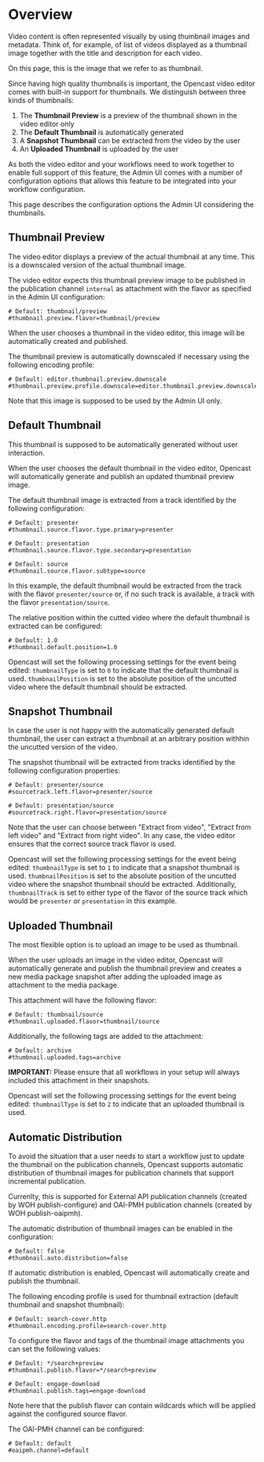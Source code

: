 Overview
========

Video content is often represented visually by using thumbnail images and metadata. Think of, for example, of list
of videos displayed as a thumbnail image together with the title and description for each video.

On this page, this is the image that we refer to as thumbnail.

Since having high quality thumbnails is important, the Opencast video editor comes with built-in support for
thumbnails. We distinguish between three kinds of thumbnails:

  1. The **Thumbnail Preview** is a preview of the thumbnail shown in the video editor only
  2. The **Default Thumbnail** is automatically generated
  3. A **Snapshot Thumbnail** can be extracted from the video by the user
  4. An **Uploaded Thumbnail** is uploaded by the user

As both the video editor and your workflows need to work together to enable full support of this feature,
the Admin UI comes with a number of configuration options that allows this feature to be integrated into
your workflow configuration.

This page describes the configuration options the Admin UI considering the thumbnails.

Thumbnail Preview
-----------------

The video editor displays a preview of the actual thumbnail at any time. This is a downscaled version of the actual
thumbnail image.

The video editor expects this thumbnail preview image to be published in the publication channel `internal` as
attachment with the flavor as specified in the Admin UI configuration:

    # Default: thumbnail/preview
    #thumbnail.preview.flavor=thumbnail/preview

When the user chooses a thumbnail in the video editor, this image will be automatically created and published.

The thumbnail preview is automatically downscaled if necessary using the following encoding profile:

    # Default: editor.thumbnail.preview.downscale
    #thumbnail.preview.profile.downscale=editor.thumbnail.preview.downscale

Note that this image is supposed to be used by the Admin UI only.

Default Thumbnail
-----------------

This thumbnail is supposed to be automatically generated without user interaction.

When the user chooses the default thumbnail in the video editor, Opencast will automatically generate and publish
an updated thumbnail preview image.

The default thumbnail image is extracted from a track identified by the following configuration:

    # Default: presenter
    #thumbnail.source.flavor.type.primary=presenter

    # Default: presentation
    #thumbnail.source.flavor.type.secondary=presentation

    # Default: source
    #thumbnail.source.flavor.subtype=source

In this example, the default thumbnail would be extracted from the track with the flavor `presenter/source` or, if
no such track is available, a track with the flavor `presentation/source`.

The relative position within the cutted video where the default thumbnail is extracted can be configured:

    # Default: 1.0
    #thumbnail.default.position=1.0

Opencast will set the following processing settings for the event being edited: `thumbnailType` is set to `0`
to indicate that the default thumbnail is used. `thumbnailPosition` is set to the absolute position of the
uncutted video where the default thumbnail should be extracted.

Snapshot Thumbnail
------------------

In case the user is not happy with the automatically generated default thumbnail, the user can extract a thumbnail
at an arbitrary position withhin the uncutted version of the video.

The snapshot thumbnail will be extracted from tracks identified by the following configuration properties:

    # Default: presenter/source
    #sourcetrack.left.flavor=presenter/source

    # Default: presentation/source
    #sourcetrack.right.flavor=presentation/source

Note that the user can choose between "Extract from video", "Extract from left video" and "Extract from right video".
In any case, the video editor ensures that the correct source track flavor is used.

Opencast will set the following processing settings for the event being edited: `thumbnailType` is set to `1`
to indicate that a snapshot thumbnail is used. `thumbnailPosition` is set to the absolute position of the
uncutted video where the snapshot thumbnail should be extracted. Additionally, `thumbnailTrack` is set to either type
of the flavor of the source track which would be `presenter` or `presentation` in this example.

Uploaded Thumbnail
------------------

The most flexible option is to upload an image to be used as thumbnail.

When the user uploads an image in the video editor, Opencast will automatically generate and publish the thumbnail
preview and creates a new media package snapshot after adding the uploaded image as attachment to the media package.

This attachment will have the following flavor:

    # Default: thumbnail/source
    #thumbnail.uploaded.flavor=thumbnail/source

Additionally, the following tags are added to the attachment:

    # Default: archive
    #thumbnail.uploaded.tags=archive

**IMPORTANT:** Please ensure that all workflows in your setup will always included this attachment in their snapshots.

Opencast will set the following processing settings for the event being edited: `thumbnailType` is set to `2`
to indicate that an uploaded thumbnail is used.

Automatic Distribution
----------------------

To avoid the situation that a user needs to start a workflow just to update the thumbnail on the publication channels,
Opencast supports automatic distribution of thumbnail images for publication channels that support incremental
publication.

Currenlty, this is supported for External API publication channels (created by WOH publish-configure) and OAI-PMH
publication channels (created by WOH publish-oaipmh).

The automatic distribution of thumbnail images can be enabled in the configuration:

    # Default: false
    #thumbnail.auto.distribution=false

If automatic distribution is enabled, Opencast will automatically create and publish the thumbnail.

The following encoding profile is used for thumbnail extraction (default thumbnail and snapshot thumbnail):

    # Default: search-cover.http
    #thumbnail.encoding.profile=search-cover.http

To configure the flavor and tags of the thumbnail image attachments you can set the following values:

    # Default: */search+preview
    #thumbnail.publish.flavor=*/search+preview

    # Default: engage-download
    #thumbnail.publish.tags=engage-download

Note here that the publish flavor can contain wildcards which will be applied against the configured source flavor.

The OAI-PMH channel can be configured:

    # Default: default
    #oaipmh.channel=default

